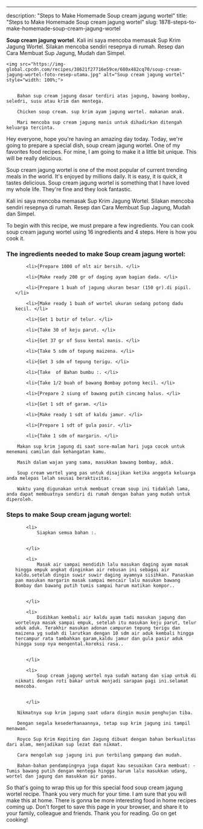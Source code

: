 ---
description: "Steps to Make Homemade Soup cream jagung wortel"
title: "Steps to Make Homemade Soup cream jagung wortel"
slug: 1878-steps-to-make-homemade-soup-cream-jagung-wortel

<p>
	<strong>Soup cream jagung wortel</strong>. 
	Kali ini saya mencoba memasak Sup Krim Jagung Wortel. Silakan mencoba sendiri resepnya di rumah. Resep dan Cara Membuat Sup Jagung, Mudah dan Simpel.
</p>
<p>
	
	<img src="https://img-global.cpcdn.com/recipes/38621f27716e59ce/680x482cq70/soup-cream-jagung-wortel-foto-resep-utama.jpg" alt="Soup cream jagung wortel" style="width: 100%;">
	
	
		Bahan sup cream jagung dasar terdiri atas jagung, bawang bombay, seledri, susu atau krim dan mentega.
	
		Chicken soup cream. sup krim ayam jagung wortel. makanan anak.
	
		Mari mencoba sup cream jagung manis untuk dihadirkan ditengah keluarga tercinta.
	
</p>
<p>
	Hey everyone, hope you're having an amazing day today. Today, we're going to prepare a special dish, soup cream jagung wortel. One of my favorites food recipes. For mine, I am going to make it a little bit unique. This will be really delicious.
</p>
	
<p>
	Soup cream jagung wortel is one of the most popular of current trending meals in the world. It's enjoyed by millions daily. It is easy, it is quick, it tastes delicious. Soup cream jagung wortel is something that I have loved my whole life. They're fine and they look fantastic.
</p>
<p>
	Kali ini saya mencoba memasak Sup Krim Jagung Wortel. Silakan mencoba sendiri resepnya di rumah. Resep dan Cara Membuat Sup Jagung, Mudah dan Simpel.
</p>

<p>
To begin with this recipe, we must prepare a few ingredients. You can cook soup cream jagung wortel using 16 ingredients and 4 steps. Here is how you cook it.
</p>

<h3>The ingredients needed to make Soup cream jagung wortel:</h3>

<ol>
	
		<li>{Prepare 1000 of mlt air bersih. </li>
	
		<li>{Make ready 200 gr of daging ayam bagian dada. </li>
	
		<li>{Prepare 1 buah of jagung ukuran besar (150 gr).di pipil. </li>
	
		<li>{Make ready 1 buah of wortel ukuran sedang potong dadu kecil. </li>
	
		<li>{Get 1 butir of telur. </li>
	
		<li>{Take 30 of keju parut. </li>
	
		<li>{Get 37 gr of Susu kental manis. </li>
	
		<li>{Take 5 sdm of tepung maizena. </li>
	
		<li>{Get 3 sdm of tepung terigu. </li>
	
		<li>{Take  of Bahan bumbu :. </li>
	
		<li>{Take 1/2 buah of bawang Bombay potong kecil. </li>
	
		<li>{Prepare 2 siung of bawang putih cincang halus. </li>
	
		<li>{Get 1 sdt of garam. </li>
	
		<li>{Make ready 1 sdt of kaldu jamur. </li>
	
		<li>{Prepare 1 sdt of gula pasir. </li>
	
		<li>{Take 1 sdm of margarin. </li>
	
</ol>
<p>
	
		Makan sup krim jagung di saat sore-malam hari juga cocok untuk menemani camilan dan kehangatan kamu.
	
		Masih dalam wajan yang sama, masukkan bawang bombay, aduk.
	
		Soup cream wortel yang pas untuk disajikan ketika anggota keluarga anda melepas lelah seusai beraktivitas.
	
		Waktu yang digunakan untuk membuat cream soup ini tidaklah lama, anda dapat membuatnya sendiri di rumah dengan bahan yang mudah untuk diperoleh.
	
</p>

<h3>Steps to make Soup cream jagung wortel:</h3>

<ol>
	
		<li>
			Siapkan semua bahan :.
			
			
		</li>
	
		<li>
			Masak air sampai mendidih lalu masukan daging ayam masak hingga empuk angkat dinginkan air rebusan ini sebagai air kaldu.setelah dingin suwir suwir daging ayamnya sisihkan. Panaskan pan masukan margarin masak sampai mencair lalu masukan bawang Bombay dan bawang putih tumis sampai harum matikan kompor..
			
			
		</li>
	
		<li>
			Didihkan kembali air kaldu ayam tadi masukan jagung dan wortelnya masak sampai empuk, setelah itu masukan keju parut, telur aduk aduk. Terakhir masukan adonan campuran tepung terigu dan maizena yg sudah di larutkan dengan 10 sdm air aduk kembali hingga tercampur rata tambahkan garam,kaldu jamur dan gula pasir aduk hingga suop nya mengental.koreksi rasa..
			
			
		</li>
	
		<li>
			Soup cream jagung wortel nya sudah matang dan siap untuk di nikmati dengan roti bakar untuk menjadi sarapan pagi ini.selamat mencoba.
			
			
		</li>
	
</ol>

<p>
	
		Nikmatnya sup krim jagung saat udara dingin musim penghujan tiba.
	
		Dengan segala kesederhanaannya, tetap sup krim jagung ini tampil menawan.
	
		Royco Sup Krim Kepiting dan Jagung dibuat dengan bahan berkualitas dari alam, menjadikan sup lezat dan nikmat.
	
		Cara mengolah sup jagung ini pun terbilang gampang dan mudah.
	
		Bahan-bahan pendampingnya juga dapat kau sesuaikan Cara membuat: - Tumis bawang putih dengan mentega hingga harum lalu masukkan udang, wortel dan jagung dan masukkan air panas.
	
</p>

<p>
	So that's going to wrap this up for this special food soup cream jagung wortel recipe. Thank you very much for your time. I am sure that you will make this at home. There is gonna be more interesting food in home recipes coming up. Don't forget to save this page in your browser, and share it to your family, colleague and friends. Thank you for reading. Go on get cooking!
</p>
